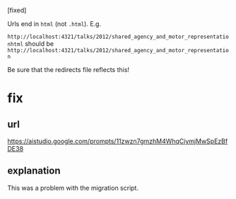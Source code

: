 [fixed] 

Urls end in `html` (not `.html`). E.g.

`http://localhost:4321/talks/2012/shared_agency_and_motor_representationhtml` should be `http://localhost:4321/talks/2012/shared_agency_and_motor_representation`

Be sure that the redirects file reflects this!


# fix

## url
https://aistudio.google.com/prompts/11zwzn7gmzhM4WhqCiymjMwSpEzBfDE38

## explanation

This was a problem with the migration script.

